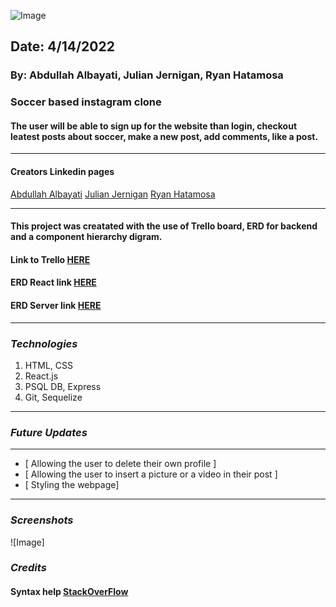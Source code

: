 ![Image](https://i.ibb.co/mFbBCY8/logo.png)
##  Date: 4/14/2022 
###  By: Abdullah Albayati, Julian Jernigan, Ryan Hatamosa 
###  Soccer based instagram clone
#### The user will be able to sign up for the website than login, checkout leatest posts about soccer, make a new post, add comments, like a post.
***
#### Creators Linkedin pages
[Abdullah Albayati](https://www.linkedin.com/in/abdullah-albayati-85b3771b4/) [Julian Jernigan](https://www.linkedin.com/in/julian-jernigan-3282a2228/) [Ryan Hatamosa](https://www.linkedin.com/in/ryan-hatamosa/)

***
#### This project was creatated with the use of Trello board, ERD for backend and a component hierarchy digram.
#### Link to Trello [HERE](https://trello.com/b/AGOxGO5M/soccergram-app)
#### ERD React link [HERE](https://drive.google.com/file/d/1_AJc_x5UaSoUaf5GGcFmWlFSG17DnZYY/view)
#### ERD Server link [HERE](https://drive.google.com/file/d/1_AJc_x5UaSoUaf5GGcFmWlFSG17DnZYY/view)
***
### *Technologies*

1. HTML, CSS
2. React.js
3. PSQL DB, Express
4. Git, Sequelize
***
### *Future Updates*
***
- [ Allowing the user to delete their own profile ]
- [ Allowing the user to insert a picture or a video in their post ] 
- [ Styling the webpage]
***

### *Screenshots* 

![Image]

### *Credits*
#### Syntax help [StackOverFlow](https://stackoverflow.com/)